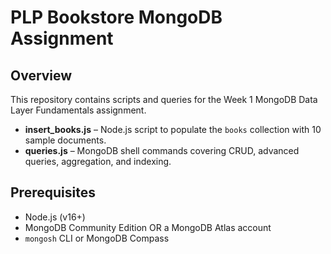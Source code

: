 # PLP Bookstore MongoDB Assignment

## Overview

This repository contains scripts and queries for the Week 1 MongoDB Data Layer Fundamentals assignment.

- **insert_books.js** – Node.js script to populate the `books` collection with 10 sample documents.
- **queries.js** – MongoDB shell commands covering CRUD, advanced queries, aggregation, and indexing.

## Prerequisites

- Node.js (v16+)
- MongoDB Community Edition OR a MongoDB Atlas account
- `mongosh` CLI or MongoDB Compass

